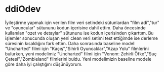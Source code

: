 # ddiOdev
   İyileştirme yapmak için verilen film veri setindeki sütunlardan "film adi","tur" ve "oyuncular" sütununu kodun içerisine dahil ettim. Daha öncesinde kullanılan "ozet ve detaylar" sütununu ise kodun içerisinden çıkarttım. Bu işlemler sonucunda oluşan yeni clean veri setimi test ettiğimde ise derleme süresinin kısaldığını fark ettim. Daha sonrasında baseline model "Uncharted" filmi için	"Kaçış","Sihirli Oyuncaklar","Azap Yolu" filmlerini bulurken, yeni modelimiz "Uncharted" filmi için "Venom: Zehirli Öfke","Suç Çetesi","Zombieland" filmlerini buldu. Yeni modelimizin baseline modele göre daha iyi çalıştığını düşünüyorum.
